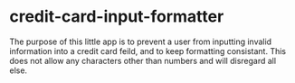 # credit-card-input-formatter

The purpose of this little app is to prevent a user from inputting invalid information into a credit card feild, and to keep formatting consistant. This does not allow any characters other than numbers and will disregard all else.
